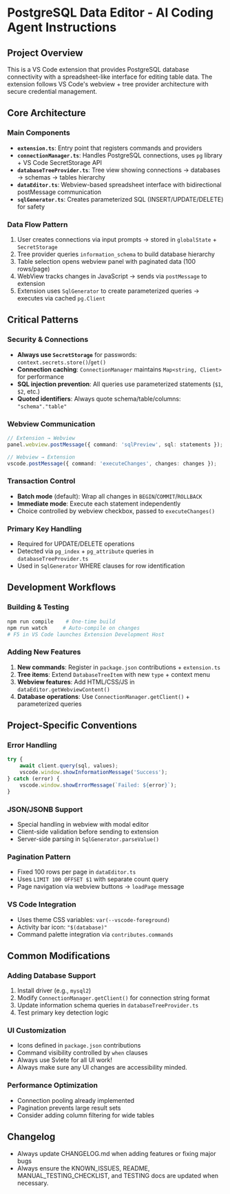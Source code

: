 # PostgreSQL Data Editor - AI Coding Agent Instructions

## Project Overview
This is a VS Code extension that provides PostgreSQL database connectivity with a spreadsheet-like interface for editing table data. The extension follows VS Code's webview + tree provider architecture with secure credential management.

## Core Architecture

### Main Components
- **`extension.ts`**: Entry point that registers commands and providers
- **`connectionManager.ts`**: Handles PostgreSQL connections, uses `pg` library + VS Code SecretStorage API
- **`databaseTreeProvider.ts`**: Tree view showing connections → databases → schemas → tables hierarchy
- **`dataEditor.ts`**: Webview-based spreadsheet interface with bidirectional postMessage communication
- **`sqlGenerator.ts`**: Creates parameterized SQL (INSERT/UPDATE/DELETE) for safety

### Data Flow Pattern
1. User creates connections via input prompts → stored in `globalState` + `SecretStorage`
2. Tree provider queries `information_schema` to build database hierarchy
3. Table selection opens webview panel with paginated data (100 rows/page)
4. WebView tracks changes in JavaScript → sends via `postMessage` to extension
5. Extension uses `SqlGenerator` to create parameterized queries → executes via cached `pg.Client`

## Critical Patterns

### Security & Connections
- **Always use `SecretStorage`** for passwords: `context.secrets.store()`/`get()`
- **Connection caching**: `ConnectionManager` maintains `Map<string, Client>` for performance
- **SQL injection prevention**: All queries use parameterized statements (`$1`, `$2`, etc.)
- **Quoted identifiers**: Always quote schema/table/columns: `"schema"."table"`

### Webview Communication
```typescript
// Extension → Webview
panel.webview.postMessage({ command: 'sqlPreview', sql: statements });

// Webview → Extension  
vscode.postMessage({ command: 'executeChanges', changes: changes });
```

### Transaction Control
- **Batch mode** (default): Wrap all changes in `BEGIN`/`COMMIT`/`ROLLBACK`
- **Immediate mode**: Execute each statement independently
- Choice controlled by webview checkbox, passed to `executeChanges()`

### Primary Key Handling
- Required for UPDATE/DELETE operations
- Detected via `pg_index` + `pg_attribute` queries in `databaseTreeProvider.ts`
- Used in `SqlGenerator` WHERE clauses for row identification

## Development Workflows

### Building & Testing
```bash
npm run compile    # One-time build
npm run watch     # Auto-compile on changes
# F5 in VS Code launches Extension Development Host
```

### Adding New Features
1. **New commands**: Register in `package.json` contributions + `extension.ts`
2. **Tree items**: Extend `DatabaseTreeItem` with new `type` + context menu
3. **Webview features**: Add HTML/CSS/JS in `dataEditor.getWebviewContent()`
4. **Database operations**: Use `ConnectionManager.getClient()` + parameterized queries

## Project-Specific Conventions

### Error Handling
```typescript
try {
    await client.query(sql, values);
    vscode.window.showInformationMessage('Success');
} catch (error) {
    vscode.window.showErrorMessage(`Failed: ${error}`);
}
```

### JSON/JSONB Support
- Special handling in webview with modal editor
- Client-side validation before sending to extension
- Server-side parsing in `SqlGenerator.parseValue()`

### Pagination Pattern
- Fixed 100 rows per page in `dataEditor.ts`
- Uses `LIMIT 100 OFFSET $1` with separate count query
- Page navigation via webview buttons → `loadPage` message

### VS Code Integration
- Uses theme CSS variables: `var(--vscode-foreground)`
- Activity bar icon: `"$(database)"`
- Command palette integration via `contributes.commands`

## Common Modifications

### Adding Database Support
1. Install driver (e.g., `mysql2`)
2. Modify `ConnectionManager.getClient()` for connection string format
3. Update information schema queries in `databaseTreeProvider.ts`
4. Test primary key detection logic

### UI Customization
- Icons defined in `package.json` contributions
- Command visibility controlled by `when` clauses
- Always use Svlete for all UI work!
- Always make sure any UI changes are accessibility minded.

### Performance Optimization
- Connection pooling already implemented
- Pagination prevents large result sets
- Consider adding column filtering for wide tables

## Changelog
- Always update CHANGELOG.md when adding features or fixing major bugs
- Always ensure the KNOWN_ISSUES, README, MANUAL_TESTING_CHECKLIST, and TESTING docs are updated when necessary.
